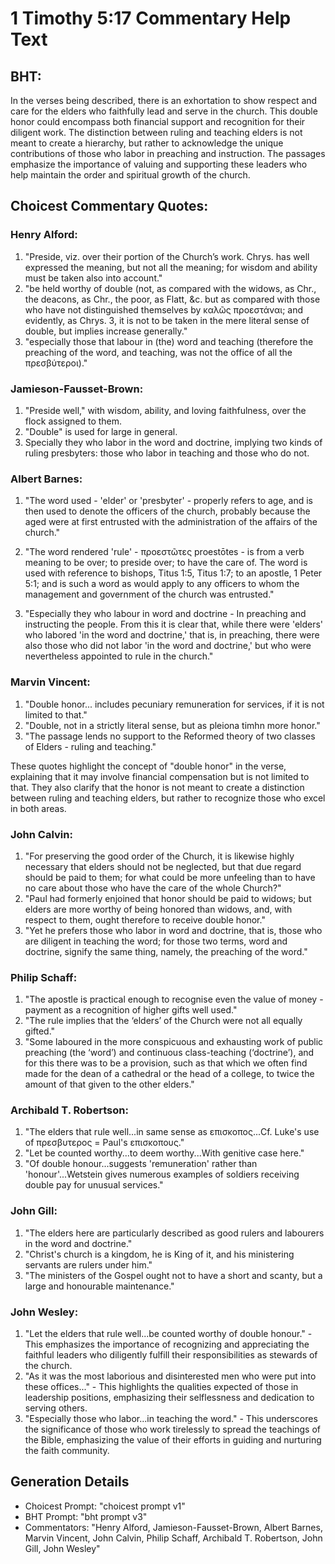 # 1 Timothy 5:17 Commentary Help Text

## BHT:
In the verses being described, there is an exhortation to show respect and care for the elders who faithfully lead and serve in the church. This double honor could encompass both financial support and recognition for their diligent work. The distinction between ruling and teaching elders is not meant to create a hierarchy, but rather to acknowledge the unique contributions of those who labor in preaching and instruction. The passages emphasize the importance of valuing and supporting these leaders who help maintain the order and spiritual growth of the church.

## Choicest Commentary Quotes:
### Henry Alford:
1. "Preside, viz. over their portion of the Church’s work. Chrys. has well expressed the meaning, but not all the meaning; for wisdom and ability must be taken also into account."
2. "be held worthy of double (not, as compared with the widows, as Chr., the deacons, as Chr., the poor, as Flatt, &c. but as compared with those who have not distinguished themselves by καλῶς προεστάναι; and evidently, as Chrys. 3, it is not to be taken in the mere literal sense of double, but implies increase generally."
3. "especially those that labour in (the) word and teaching (therefore the preaching of the word, and teaching, was not the office of all the πρεσβύτεροι)."

### Jamieson-Fausset-Brown:
1. "Preside well," with wisdom, ability, and loving faithfulness, over the flock assigned to them.
2. "Double" is used for large in general.
3. Specially they who labor in the word and doctrine, implying two kinds of ruling presbyters: those who labor in teaching and those who do not.

### Albert Barnes:
1. "The word used - 'elder' or 'presbyter' - properly refers to age, and is then used to denote the officers of the church, probably because the aged were at first entrusted with the administration of the affairs of the church."

2. "The word rendered 'rule' - προεστῶτες proestōtes - is from a verb meaning to be over; to preside over; to have the care of. The word is used with reference to bishops, Titus 1:5, Titus 1:7; to an apostle, 1 Peter 5:1; and is such a word as would apply to any officers to whom the management and government of the church was entrusted."

3. "Especially they who labour in word and doctrine - In preaching and instructing the people. From this it is clear that, while there were 'elders' who labored 'in the word and doctrine,' that is, in preaching, there were also those who did not labor 'in the word and doctrine,' but who were nevertheless appointed to rule in the church."

### Marvin Vincent:
1. "Double honor... includes pecuniary remuneration for services, if it is not limited to that." 
2. "Double, not in a strictly literal sense, but as pleiona timhn more honor."
3. "The passage lends no support to the Reformed theory of two classes of Elders - ruling and teaching."

These quotes highlight the concept of "double honor" in the verse, explaining that it may involve financial compensation but is not limited to that. They also clarify that the honor is not meant to create a distinction between ruling and teaching elders, but rather to recognize those who excel in both areas.

### John Calvin:
1. "For preserving the good order of the Church, it is likewise highly necessary that elders should not be neglected, but that due regard should be paid to them; for what could be more unfeeling than to have no care about those who have the care of the whole Church?"
2. "Paul had formerly enjoined that honor should be paid to widows; but elders are more worthy of being honored than widows, and, with respect to them, ought therefore to receive double honor."
3. "Yet he prefers those who labor in word and doctrine, that is, those who are diligent in teaching the word; for those two terms, word and doctrine, signify the same thing, namely, the preaching of the word."

### Philip Schaff:
1. "The apostle is practical enough to recognise even the value of money - payment as a recognition of higher gifts well used."
2. "The rule implies that the ‘elders’ of the Church were not all equally gifted."
3. "Some laboured in the more conspicuous and exhausting work of public preaching (the ‘word’) and continuous class-teaching (‘doctrine’), and for this there was to be a provision, such as that which we often find made for the dean of a cathedral or the head of a college, to twice the amount of that given to the other elders."

### Archibald T. Robertson:
1. "The elders that rule well...in same sense as επισκοπος...Cf. Luke's use of πρεσβυτερος = Paul's επισκοπους." 
2. "Let be counted worthy...to deem worthy...With genitive case here."
3. "Of double honour...suggests 'remuneration' rather than 'honour'...Wetstein gives numerous examples of soldiers receiving double pay for unusual services."

### John Gill:
1. "The elders here are particularly described as good rulers and labourers in the word and doctrine."
2. "Christ's church is a kingdom, he is King of it, and his ministering servants are rulers under him."
3. "The ministers of the Gospel ought not to have a short and scanty, but a large and honourable maintenance."

### John Wesley:
1. "Let the elders that rule well...be counted worthy of double honour." - This emphasizes the importance of recognizing and appreciating the faithful leaders who diligently fulfill their responsibilities as stewards of the church.
2. "As it was the most laborious and disinterested men who were put into these offices..." - This highlights the qualities expected of those in leadership positions, emphasizing their selflessness and dedication to serving others.
3. "Especially those who labor...in teaching the word." - This underscores the significance of those who work tirelessly to spread the teachings of the Bible, emphasizing the value of their efforts in guiding and nurturing the faith community.


## Generation Details
- Choicest Prompt: "choicest prompt v1"
- BHT Prompt: "bht prompt v3"
- Commentators: "Henry Alford, Jamieson-Fausset-Brown, Albert Barnes, Marvin Vincent, John Calvin, Philip Schaff, Archibald T. Robertson, John Gill, John Wesley"
